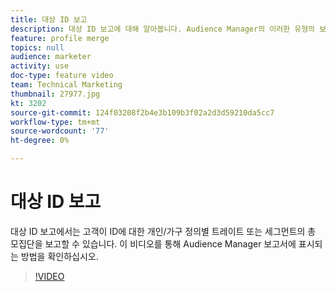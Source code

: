 ```yaml
---
title: 대상 ID 보고
description: 대상 ID 보고에 대해 알아봅니다. Audience Manager의 이러한 유형의 보고를 사용하면 ID에 대한 개인별 또는 가구 정의별 트레이트 또는 세그먼트의 총 모집단을 보고할 수 있습니다.
feature: profile merge
topics: null
audience: marketer
activity: use
doc-type: feature video
team: Technical Marketing
thumbnail: 27977.jpg
kt: 3202
source-git-commit: 124f03208f2b4e3b109b3f02a2d3d59210da5cc7
workflow-type: tm+mt
source-wordcount: '77'
ht-degree: 0%

---
```



# 대상 ID 보고

대상 ID 보고에서는 고객이 ID에 대한 개인/가구 정의별 트레이트 또는 세그먼트의 총 모집단을 보고할 수 있습니다. 이 비디오를 통해 Audience Manager 보고서에 표시되는 방법을 확인하십시오.

>[!VIDEO](https://video.tv.adobe.com/v/27977/?quality=12)
